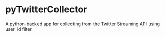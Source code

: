 pyTwitterCollector
==================

A python-backed app for collecting from the Twitter Streaming API using user_id filter